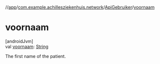 //[app](../../../index.md)/[com.example.achillesziekenhuis.network](../index.md)/[ApiGebruiker](index.md)/[voornaam](voornaam.md)

# voornaam

[androidJvm]\
val [voornaam](voornaam.md): [String](https://kotlinlang.org/api/latest/jvm/stdlib/kotlin/-string/index.html)

The first name of the patient.
